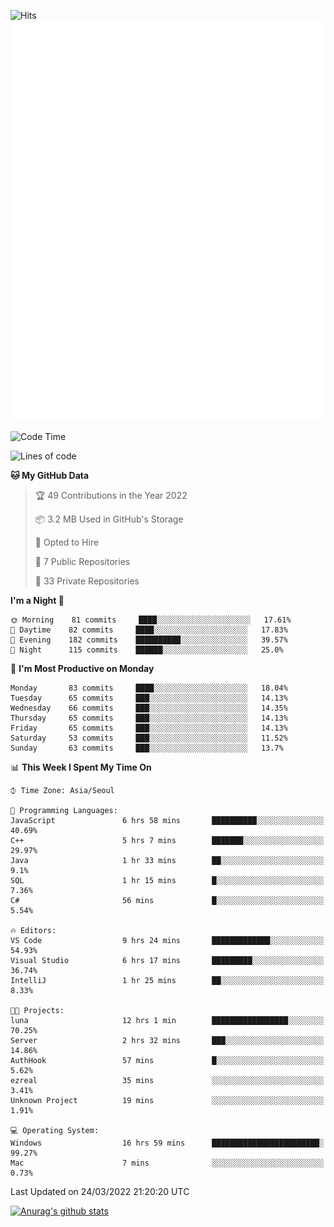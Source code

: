 ![Hits](https://hits.seeyoufarm.com/api/count/incr/badge.svg?url=https%3A%2F%2Fgithub.com%2Fkokose1234&count_bg=%2379C83D&title_bg=%23555555&icon=apple.svg&icon_color=%23E7E7E7&title=hits&edge_flat=false)
<br/>
![Metrics](https://github.com/kokose1234/kokose1234/blob/main/github-metrics.svg)

<!--START_SECTION:waka-->
![Code Time](http://img.shields.io/badge/Code%20Time-602%20hrs%2044%20mins-blue)

![Lines of code](https://img.shields.io/badge/From%20Hello%20World%20I%27ve%20Written-2%20Million%20lines%20of%20code-blue)

**🐱 My GitHub Data** 

> 🏆 49 Contributions in the Year 2022
 > 
> 📦 3.2 MB Used in GitHub's Storage 
 > 
> 💼 Opted to Hire
 > 
> 📜 7 Public Repositories 
 > 
> 🔑 33 Private Repositories  
 > 
**I'm a Night 🦉** 

```text
🌞 Morning    81 commits     ████░░░░░░░░░░░░░░░░░░░░░   17.61% 
🌆 Daytime    82 commits     ████░░░░░░░░░░░░░░░░░░░░░   17.83% 
🌃 Evening    182 commits    ██████████░░░░░░░░░░░░░░░   39.57% 
🌙 Night      115 commits    ██████░░░░░░░░░░░░░░░░░░░   25.0%

```
📅 **I'm Most Productive on Monday** 

```text
Monday       83 commits     ████░░░░░░░░░░░░░░░░░░░░░   18.04% 
Tuesday      65 commits     ███░░░░░░░░░░░░░░░░░░░░░░   14.13% 
Wednesday    66 commits     ███░░░░░░░░░░░░░░░░░░░░░░   14.35% 
Thursday     65 commits     ███░░░░░░░░░░░░░░░░░░░░░░   14.13% 
Friday       65 commits     ███░░░░░░░░░░░░░░░░░░░░░░   14.13% 
Saturday     53 commits     ███░░░░░░░░░░░░░░░░░░░░░░   11.52% 
Sunday       63 commits     ███░░░░░░░░░░░░░░░░░░░░░░   13.7%

```


📊 **This Week I Spent My Time On** 

```text
⌚︎ Time Zone: Asia/Seoul

💬 Programming Languages: 
JavaScript               6 hrs 58 mins       ██████████░░░░░░░░░░░░░░░   40.69% 
C++                      5 hrs 7 mins        ███████░░░░░░░░░░░░░░░░░░   29.97% 
Java                     1 hr 33 mins        ██░░░░░░░░░░░░░░░░░░░░░░░   9.1% 
SQL                      1 hr 15 mins        █░░░░░░░░░░░░░░░░░░░░░░░░   7.36% 
C#                       56 mins             █░░░░░░░░░░░░░░░░░░░░░░░░   5.54%

🔥 Editors: 
VS Code                  9 hrs 24 mins       █████████████░░░░░░░░░░░░   54.93% 
Visual Studio            6 hrs 17 mins       █████████░░░░░░░░░░░░░░░░   36.74% 
IntelliJ                 1 hr 25 mins        ██░░░░░░░░░░░░░░░░░░░░░░░   8.33%

🐱‍💻 Projects: 
luna                     12 hrs 1 min        █████████████████░░░░░░░░   70.25% 
Server                   2 hrs 32 mins       ███░░░░░░░░░░░░░░░░░░░░░░   14.86% 
AuthHook                 57 mins             █░░░░░░░░░░░░░░░░░░░░░░░░   5.62% 
ezreal                   35 mins             ░░░░░░░░░░░░░░░░░░░░░░░░░   3.41% 
Unknown Project          19 mins             ░░░░░░░░░░░░░░░░░░░░░░░░░   1.91%

💻 Operating System: 
Windows                  16 hrs 59 mins      ████████████████████████░   99.27% 
Mac                      7 mins              ░░░░░░░░░░░░░░░░░░░░░░░░░   0.73%

```


 Last Updated on 24/03/2022 21:20:20 UTC
<!--END_SECTION:waka-->

[![Anurag's github stats](https://github-readme-stats.vercel.app/api?username=kokose1234&theme=dracula)](https://github.com/anuraghazra/github-readme-stats)



	
